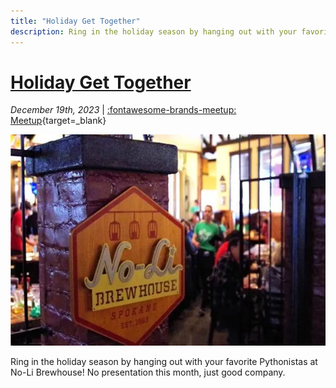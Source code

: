 ```yaml
---
title: "Holiday Get Together"
description: Ring in the holiday season by hanging out with your favorite Pythonistas at No-Li Brewhouse
---
```


<!-- index: start -->

# [Holiday Get Together](./holiday-get-together.md)

_December 19th, 2023_ | [:fontawesome-brands-meetup: Meetup](https://www.meetup.com/python-spokane/events/297670989/){target=_blank}

<img src="/img/noli.webp" width="600" height="337.5">

Ring in the holiday season by hanging out with your favorite Pythonistas at No-Li Brewhouse! No presentation this month, just good company.

<!-- index: end -->
